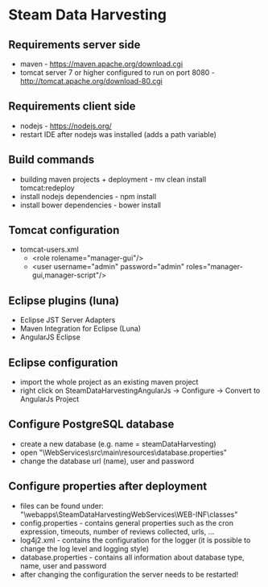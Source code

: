 
Steam Data Harvesting
=================

## Requirements server side
- maven - https://maven.apache.org/download.cgi
- tomcat server 7 or higher configured to run on port 8080 - http://tomcat.apache.org/download-80.cgi

## Requirements client side
- nodejs - https://nodejs.org/
- restart IDE after nodejs was installed (adds a path variable)

## Build commands
- building maven projects + deployment - mv clean install tomcat:redeploy 
- install nodejs dependencies - npm install
- install bower dependencies - bower install
 
## Tomcat configuration
- tomcat-users.xml
  - \<role rolename="manager-gui"/\>
  - \<user username="admin" password="admin" roles="manager-gui,manager-script"/\>

## Eclipse plugins (luna)
- Eclipse JST Server Adapters
- Maven Integration for Eclipse (Luna)
- AngularJS Eclipse

## Eclipse configuration
- import the whole project as an existing maven project
- right click on SteamDataHarvestingAngularJs -> Configure -> Convert to AngularJs Project

## Configure PostgreSQL database
- create a new database (e.g. name = steamDataHarvesting)
- open "\WebServices\src\main\resources\database.properties"
- change the database url (name), user and password

## Configure properties after deployment
- files can be found under: "\webapps\SteamDataHarvestingWebServices\WEB-INF\classes\"
- config.properties - contains general properties such as the cron expression, timeouts, number of reviews collected, urls, ...
- log4j2.xml - contains the configuration for the logger (it is possible to change the log level and logging style)
- database.properties - contains all information about database type, name, user and password
- after changing the configuration the server needs to be restarted!
